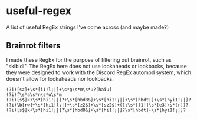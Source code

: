 # useful-regex
A list of useful RegEx strings I've come across (and maybe made?)

## Brainrot filters

I made these RegEx for the purpose of filtering out brainrot, such as "skibidi". The RegEx here does not use lookaheads or lookbacks, because they were designed to work with the Discord RegEx automod system, which doesn't allow for lookaheads nor lookbacks.
```regex
(?i)[sz]+\s*[i1!l¡|]+\s*g\s*m\s*u?[haiu]
(?i)f\s*a\s*n\s*u\s*m
(?i)[s$]k+\s*[hi1!¡|]?+\s*[hbd8&]+\s*[hi1!¡|]+\s*[hbdt|]+\s*[hyi1!¡|]?
(?i)\b[rw]+\s*[hi1!l¡|]+\s*[z2$]+\s*[sz2$]+(?:\s*[l1!]\s*[e3]\s*[r])?
(?i)[s$]k+\s*[hi1!¡|]?\s*[hbd8&]+\s*[hi1!¡|]?\s*[hbdt]+\s*[hyi1!¡|]?
```


